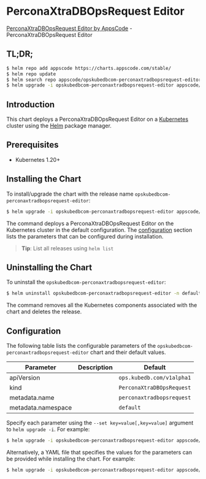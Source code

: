 # PerconaXtraDBOpsRequest Editor

[PerconaXtraDBOpsRequest Editor by AppsCode](https://appscode.com) - PerconaXtraDBOpsRequest Editor

## TL;DR;

```bash
$ helm repo add appscode https://charts.appscode.com/stable/
$ helm repo update
$ helm search repo appscode/opskubedbcom-perconaxtradbopsrequest-editor --version=v0.25.0
$ helm upgrade -i opskubedbcom-perconaxtradbopsrequest-editor appscode/opskubedbcom-perconaxtradbopsrequest-editor -n default --create-namespace --version=v0.25.0
```

## Introduction

This chart deploys a PerconaXtraDBOpsRequest Editor on a [Kubernetes](http://kubernetes.io) cluster using the [Helm](https://helm.sh) package manager.

## Prerequisites

- Kubernetes 1.20+

## Installing the Chart

To install/upgrade the chart with the release name `opskubedbcom-perconaxtradbopsrequest-editor`:

```bash
$ helm upgrade -i opskubedbcom-perconaxtradbopsrequest-editor appscode/opskubedbcom-perconaxtradbopsrequest-editor -n default --create-namespace --version=v0.25.0
```

The command deploys a PerconaXtraDBOpsRequest Editor on the Kubernetes cluster in the default configuration. The [configuration](#configuration) section lists the parameters that can be configured during installation.

> **Tip**: List all releases using `helm list`

## Uninstalling the Chart

To uninstall the `opskubedbcom-perconaxtradbopsrequest-editor`:

```bash
$ helm uninstall opskubedbcom-perconaxtradbopsrequest-editor -n default
```

The command removes all the Kubernetes components associated with the chart and deletes the release.

## Configuration

The following table lists the configurable parameters of the `opskubedbcom-perconaxtradbopsrequest-editor` chart and their default values.

|     Parameter      | Description |               Default                |
|--------------------|-------------|--------------------------------------|
| apiVersion         |             | <code>ops.kubedb.com/v1alpha1</code> |
| kind               |             | <code>PerconaXtraDBOpsRequest</code> |
| metadata.name      |             | <code>perconaxtradbopsrequest</code> |
| metadata.namespace |             | <code>default</code>                 |


Specify each parameter using the `--set key=value[,key=value]` argument to `helm upgrade -i`. For example:

```bash
$ helm upgrade -i opskubedbcom-perconaxtradbopsrequest-editor appscode/opskubedbcom-perconaxtradbopsrequest-editor -n default --create-namespace --version=v0.25.0 --set apiVersion=ops.kubedb.com/v1alpha1
```

Alternatively, a YAML file that specifies the values for the parameters can be provided while
installing the chart. For example:

```bash
$ helm upgrade -i opskubedbcom-perconaxtradbopsrequest-editor appscode/opskubedbcom-perconaxtradbopsrequest-editor -n default --create-namespace --version=v0.25.0 --values values.yaml
```
